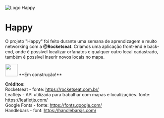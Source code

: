 <p > 
    <img src="https://github.com/Re04nan/Next_level_week-3-Rocketseat/blob/master/public/images/logo-icon.png?raw=true" alt="Logo Happy" title="Happy"><h1>Happy</h1> 
</p>
<p>
    O projeto "Happy" foi feito durante uma semana de aprendizagem e muito networking com a <b>@Rocketseat</b>.
    Criamos uma aplicação front-end e back-end, onde é possível localizar orfanatos e qualquer outro local cadastrado, também é possível inserir novos locais no mapa.
</p>
<p>
  <img src="https://www.flaticon.com/svg/static/icons/svg/2451/2451617.svg" width="40px"> **Em construção!**
</p>

**Créditos:**
</br>
Rocketseat - fonte: https://rocketseat.com.br/ </br>
Leaflejs - API utilizada para trabalhar com mapas e localizações. 
fonte: https://leafletjs.com/ </br>
Google Fonts - fonte: https://fonts.google.com/ </br>
Handlebars - font: https://handlebarsjs.com/


<!--
Happy Happy
A website to help you find orphanages around you! Inspired by Next Level Week 3 🚀
Status: 🚀 Under construction... 🚧
About • Features • Layout • Tech Stack • License
About
😀 Happy - is a way to connect people and orphanages. Project developed during NLW - Next Level Week offered by Rocketseat. NLW is an online experience with lots of practical content, challenges and hacks where the content is available for a week.
Features
 Entities can register on the web platform by sending:
 images of the orphanage
 entity name, email and whatsapp
 and the address so that it can appear on the map
 instructions for visitation
 Users have access to the mobile application/website, where they can:
 browse the map to see the registered institutions
 contact the entity via E-mail or WhatsApp
Layout
The application layout is available on Figma:
Made in NLW3
Web
Happy Happy Happy
Tech Stack
The following tools were used in the construction of the project:
Prototype: Figma → Protótipo (Happy)
Maps: Leaflet
Editor: Visual Studio Code → Extensions: TabNine | Prettier | Live Server
Fonts: Google Fonts
How to contribute
Fork the project.
Create a new branch with your changes: git checkout -b my-feature
Save your changes and create a commit message telling you what you did: git commit -m" feature: My new feature "
Submit your changes: git push origin my-feature
License
This project is under the license MIT.
Made with love by Ana Laura 👋🏽 Get in Touch!
->
